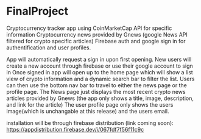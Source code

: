# FinalProject

Cryptocurrency tracker app using CoinMarketCap API for specific information
Cryptocurrency news provided by Gnews (google News API filtered for crypto specific articles)
Firebase auth and google sign in for authentification and user profiles.

App will automatically request a sign in upon first opening. New users will create a new account through firebase or use their google account to sign in
Once signed in app will open up to the home page which will show a list view of crypto information and a dynamic search bar to filter the list.
Users can then use the bottom nav bar to travel to either the news page or the profile page.
The News page just displays the most recent crypto news articles provided by Gnews (the app only shows a title, image, description, and link for the article)
The user profile page only shows the users image(which is unchangable at this release) and the users email.

installation will be through firebase distribution (link coming soon): https://appdistribution.firebase.dev/i/067fdf7f56f11c9c

